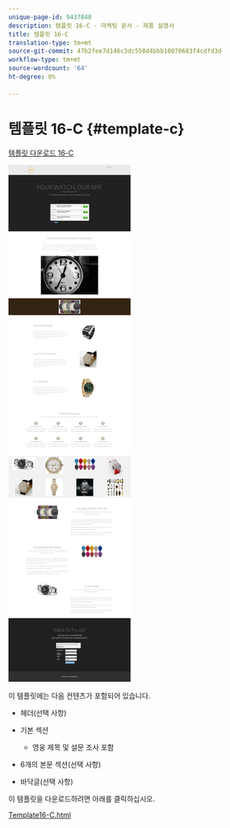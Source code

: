 ```yaml
---
unique-page-id: 9437840
description: 템플릿 16-C - 마케팅 문서 - 제품 설명서
title: 템플릿 16-C
translation-type: tm+mt
source-git-commit: 47b2fee7d146c3dc558d4bbb10070683f4cdfd3d
workflow-type: tm+mt
source-wordcount: '64'
ht-degree: 0%

---
```



# 템플릿 16-C {#template-c}

[템플릿 다운로드 16-C](http://docs.marketo.com/download/attachments/9437840/template-16c.html?version=1&amp;modificationdate=1438980731000&amp;api=v2)

![](assets/image2015-8-14-12-3a58-3a46.png)

이 템플릿에는 다음 컨텐츠가 포함되어 있습니다.

* 헤더(선택 사항)
* 기본 섹션

   * 영웅 제목 및 설문 조사 포함

* 6개의 본문 섹션(선택 사항)
* 바닥글(선택 사항)

이 템플릿을 다운로드하려면 아래를 클릭하십시오.

[Template16-C.html](http://docs.marketo.com/download/attachments/9437840/template-16c.html?version=1&amp;modificationdate=1438980731000&amp;api=v2)
